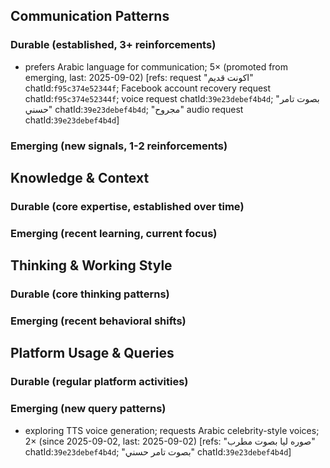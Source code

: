 ## Communication Patterns
### Durable (established, 3+ reinforcements)
- prefers Arabic language for communication; 5× (promoted from emerging, last: 2025-09-02) [refs: request "اكونت قديم" chatId:`f95c374e52344f`; Facebook account recovery request chatId:`f95c374e52344f`; voice request chatId:`39e23debef4b4d`; "بصوت تامر حسني" chatId:`39e23debef4b4d`; "مجروح" audio request chatId:`39e23debef4b4d`]

### Emerging (new signals, 1-2 reinforcements)

## Knowledge & Context
### Durable (core expertise, established over time)

### Emerging (recent learning, current focus)

## Thinking & Working Style
### Durable (core thinking patterns)

### Emerging (recent behavioral shifts)

## Platform Usage & Queries
### Durable (regular platform activities)

### Emerging (new query patterns)
- exploring TTS voice generation; requests Arabic celebrity-style voices; 2× (since 2025-09-02, last: 2025-09-02) [refs: "صوره ليا بصوت مطرب" chatId:`39e23debef4b4d`; "بصوت تامر حسني" chatId:`39e23debef4b4d`]